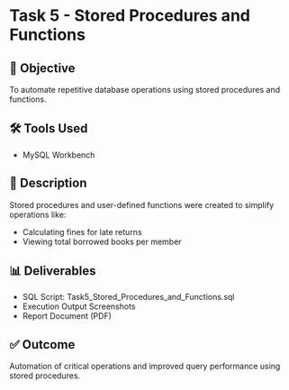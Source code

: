 # Task 5 - Stored Procedures and Functions

## 🎯 Objective
To automate repetitive database operations using stored procedures and functions.

## 🛠️ Tools Used
- MySQL Workbench

## 📘 Description
Stored procedures and user-defined functions were created to simplify operations like:
- Calculating fines for late returns
- Viewing total borrowed books per member

## 📊 Deliverables
- SQL Script: Task5_Stored_Procedures_and_Functions.sql
- Execution Output Screenshots
- Report Document (PDF)

## ✅ Outcome
Automation of critical operations and improved query performance using stored procedures.
